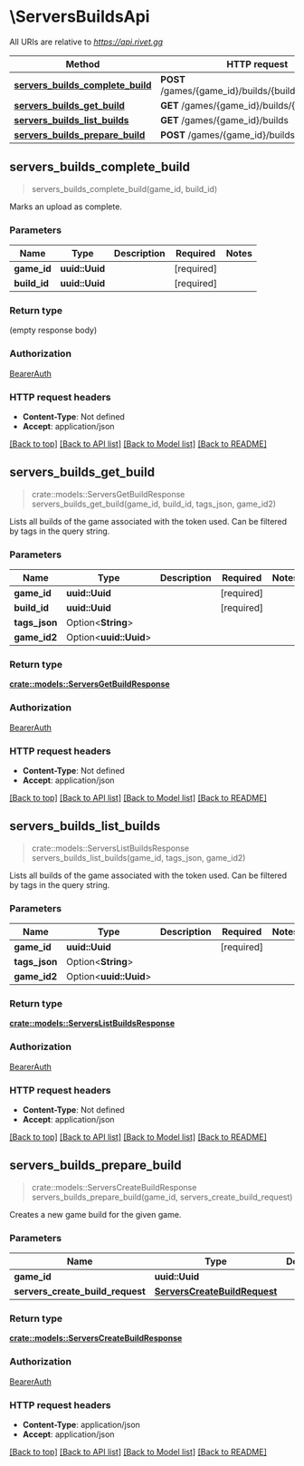 # \ServersBuildsApi

All URIs are relative to *https://api.rivet.gg*

Method | HTTP request | Description
------------- | ------------- | -------------
[**servers_builds_complete_build**](ServersBuildsApi.md#servers_builds_complete_build) | **POST** /games/{game_id}/builds/{build_id}/complete | 
[**servers_builds_get_build**](ServersBuildsApi.md#servers_builds_get_build) | **GET** /games/{game_id}/builds/{build_id} | 
[**servers_builds_list_builds**](ServersBuildsApi.md#servers_builds_list_builds) | **GET** /games/{game_id}/builds | 
[**servers_builds_prepare_build**](ServersBuildsApi.md#servers_builds_prepare_build) | **POST** /games/{game_id}/builds/prepare | 



## servers_builds_complete_build

> servers_builds_complete_build(game_id, build_id)


Marks an upload as complete.

### Parameters


Name | Type | Description  | Required | Notes
------------- | ------------- | ------------- | ------------- | -------------
**game_id** | **uuid::Uuid** |  | [required] |
**build_id** | **uuid::Uuid** |  | [required] |

### Return type

 (empty response body)

### Authorization

[BearerAuth](../README.md#BearerAuth)

### HTTP request headers

- **Content-Type**: Not defined
- **Accept**: application/json

[[Back to top]](#) [[Back to API list]](../README.md#documentation-for-api-endpoints) [[Back to Model list]](../README.md#documentation-for-models) [[Back to README]](../README.md)


## servers_builds_get_build

> crate::models::ServersGetBuildResponse servers_builds_get_build(game_id, build_id, tags_json, game_id2)


Lists all builds of the game associated with the token used. Can be filtered by tags in the query string.

### Parameters


Name | Type | Description  | Required | Notes
------------- | ------------- | ------------- | ------------- | -------------
**game_id** | **uuid::Uuid** |  | [required] |
**build_id** | **uuid::Uuid** |  | [required] |
**tags_json** | Option<**String**> |  |  |
**game_id2** | Option<**uuid::Uuid**> |  |  |

### Return type

[**crate::models::ServersGetBuildResponse**](ServersGetBuildResponse.md)

### Authorization

[BearerAuth](../README.md#BearerAuth)

### HTTP request headers

- **Content-Type**: Not defined
- **Accept**: application/json

[[Back to top]](#) [[Back to API list]](../README.md#documentation-for-api-endpoints) [[Back to Model list]](../README.md#documentation-for-models) [[Back to README]](../README.md)


## servers_builds_list_builds

> crate::models::ServersListBuildsResponse servers_builds_list_builds(game_id, tags_json, game_id2)


Lists all builds of the game associated with the token used. Can be filtered by tags in the query string.

### Parameters


Name | Type | Description  | Required | Notes
------------- | ------------- | ------------- | ------------- | -------------
**game_id** | **uuid::Uuid** |  | [required] |
**tags_json** | Option<**String**> |  |  |
**game_id2** | Option<**uuid::Uuid**> |  |  |

### Return type

[**crate::models::ServersListBuildsResponse**](ServersListBuildsResponse.md)

### Authorization

[BearerAuth](../README.md#BearerAuth)

### HTTP request headers

- **Content-Type**: Not defined
- **Accept**: application/json

[[Back to top]](#) [[Back to API list]](../README.md#documentation-for-api-endpoints) [[Back to Model list]](../README.md#documentation-for-models) [[Back to README]](../README.md)


## servers_builds_prepare_build

> crate::models::ServersCreateBuildResponse servers_builds_prepare_build(game_id, servers_create_build_request)


Creates a new game build for the given game.

### Parameters


Name | Type | Description  | Required | Notes
------------- | ------------- | ------------- | ------------- | -------------
**game_id** | **uuid::Uuid** |  | [required] |
**servers_create_build_request** | [**ServersCreateBuildRequest**](ServersCreateBuildRequest.md) |  | [required] |

### Return type

[**crate::models::ServersCreateBuildResponse**](ServersCreateBuildResponse.md)

### Authorization

[BearerAuth](../README.md#BearerAuth)

### HTTP request headers

- **Content-Type**: application/json
- **Accept**: application/json

[[Back to top]](#) [[Back to API list]](../README.md#documentation-for-api-endpoints) [[Back to Model list]](../README.md#documentation-for-models) [[Back to README]](../README.md)

